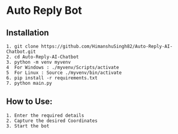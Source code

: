 # Auto Reply Bot
## Installation
    1. git clone https://github.com/HimanshuSingh82/Auto-Reply-AI-Chatbot.git
    2. cd Auto-Reply-AI-Chatbot
    3. python -m venv myvenv
    4  For Windows : ./myvenv/Scripts/activate
    5  For Linux : Source ./myvenv/bin/activate
    6. pip install -r requirements.txt
    7. python main.py

## How to Use:
    1. Enter the required details
    2. Capture the desired Coordinates
    3. Start the bot

